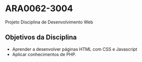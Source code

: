 # ARA0062-3004
Projeto Disciplina de Desenvolvimento Web

## Objetivos da Disciplina
- Aprender a desenvolver páginas HTML com CSS e Javascript
- Aplicar conhecimentos de PHP.